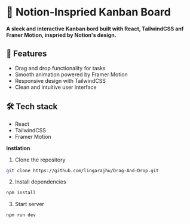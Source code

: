 # 🚀 Notion-Inspried Kanban Board

**A sleek and interactive Kanban bord built with React, TailwindCSS anf Franer Motion, inspried by Notion's design.**

## 🌟 Features

- Drag and drop functionality for tasks
- Smooth animation powered by Framer Motion
- Responsive design with TailwindCSS
- Clean and intuitive user interface

## 🛠️ Tech stack

- React
- TailwindCSS
- Framer Motion

**Instlation**

1. Clone the repository

```bash
git clone https://github.com/lingarajhu/Drag-And-Drop.git
```

2. Install dependencies

```bash
npm install
```

3. Start server

```bash
npm run dev
```
